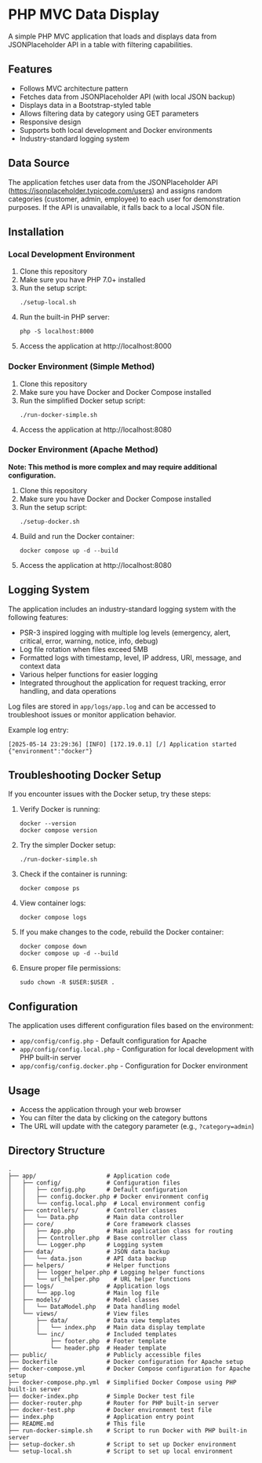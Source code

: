 # PHP MVC Data Display

A simple PHP MVC application that loads and displays data from JSONPlaceholder API in a table with filtering capabilities.

## Features

- Follows MVC architecture pattern
- Fetches data from JSONPlaceholder API (with local JSON backup)
- Displays data in a Bootstrap-styled table
- Allows filtering data by category using GET parameters
- Responsive design
- Supports both local development and Docker environments
- Industry-standard logging system

## Data Source

The application fetches user data from the JSONPlaceholder API (https://jsonplaceholder.typicode.com/users) and assigns random categories (customer, admin, employee) to each user for demonstration purposes. If the API is unavailable, it falls back to a local JSON file.

## Installation

### Local Development Environment

1. Clone this repository
2. Make sure you have PHP 7.0+ installed
3. Run the setup script:
   ```
   ./setup-local.sh
   ```
4. Run the built-in PHP server:
   ```
   php -S localhost:8000
   ```
5. Access the application at http://localhost:8000

### Docker Environment (Simple Method)

1. Clone this repository
2. Make sure you have Docker and Docker Compose installed
3. Run the simplified Docker setup script:
   ```
   ./run-docker-simple.sh
   ```
4. Access the application at http://localhost:8080

### Docker Environment (Apache Method)

**Note: This method is more complex and may require additional configuration.**

1. Clone this repository
2. Make sure you have Docker and Docker Compose installed
3. Run the setup script:
   ```
   ./setup-docker.sh
   ```
4. Build and run the Docker container:
   ```
   docker compose up -d --build
   ```
5. Access the application at http://localhost:8080

## Logging System

The application includes an industry-standard logging system with the following features:

- PSR-3 inspired logging with multiple log levels (emergency, alert, critical, error, warning, notice, info, debug)
- Log file rotation when files exceed 5MB
- Formatted logs with timestamp, level, IP address, URI, message, and context data
- Various helper functions for easier logging
- Integrated throughout the application for request tracking, error handling, and data operations

Log files are stored in `app/logs/app.log` and can be accessed to troubleshoot issues or monitor application behavior.

Example log entry:
```
[2025-05-14 23:29:36] [INFO] [172.19.0.1] [/] Application started {"environment":"docker"}
```

## Troubleshooting Docker Setup

If you encounter issues with the Docker setup, try these steps:

1. Verify Docker is running:
   ```
   docker --version
   docker compose version
   ```

2. Try the simpler Docker setup:
   ```
   ./run-docker-simple.sh
   ```

3. Check if the container is running:
   ```
   docker compose ps
   ```

4. View container logs:
   ```
   docker compose logs
   ```

5. If you make changes to the code, rebuild the Docker container:
   ```
   docker compose down
   docker compose up -d --build
   ```

6. Ensure proper file permissions:
   ```
   sudo chown -R $USER:$USER .
   ```

## Configuration

The application uses different configuration files based on the environment:

- `app/config/config.php` - Default configuration for Apache
- `app/config/config.local.php` - Configuration for local development with PHP built-in server
- `app/config/config.docker.php` - Configuration for Docker environment

## Usage

- Access the application through your web browser
- You can filter the data by clicking on the category buttons
- The URL will update with the category parameter (e.g., `?category=admin`)

## Directory Structure

```
.
├── app/                    # Application code
│   ├── config/             # Configuration files
│   │   ├── config.php      # Default configuration
│   │   ├── config.docker.php # Docker environment config
│   │   └── config.local.php  # Local environment config
│   ├── controllers/        # Controller classes
│   │   └── Data.php        # Main data controller
│   ├── core/               # Core framework classes
│   │   ├── App.php         # Main application class for routing
│   │   ├── Controller.php  # Base controller class
│   │   └── Logger.php      # Logging system
│   ├── data/               # JSON data backup
│   │   └── data.json       # API data backup
│   ├── helpers/            # Helper functions
│   │   ├── logger_helper.php # Logging helper functions
│   │   └── url_helper.php    # URL helper functions
│   ├── logs/               # Application logs
│   │   └── app.log         # Main log file
│   ├── models/             # Model classes
│   │   └── DataModel.php   # Data handling model
│   └── views/              # View files
│       ├── data/           # Data view templates
│       │   └── index.php   # Main data display template
│       └── inc/            # Included templates
│           ├── footer.php  # Footer template
│           └── header.php  # Header template
├── public/                 # Publicly accessible files
├── Dockerfile              # Docker configuration for Apache setup
├── docker-compose.yml      # Docker Compose configuration for Apache setup
├── docker-compose.php.yml  # Simplified Docker Compose using PHP built-in server
├── docker-index.php        # Simple Docker test file
├── docker-router.php       # Router for PHP built-in server
├── docker-test.php         # Docker environment test file
├── index.php               # Application entry point
├── README.md               # This file
├── run-docker-simple.sh    # Script to run Docker with PHP built-in server
├── setup-docker.sh         # Script to set up Docker environment
└── setup-local.sh          # Script to set up local environment
``` 